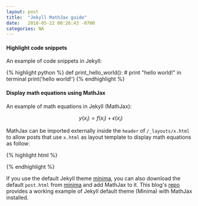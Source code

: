 ```yaml
---
layout: post
title:  "Jekyll MathJax guide"
date:   2018-05-22 00:26:43 -0700
categories: NA
---
```


#### __Highlight code snippets__

An example of code snippets in Jekyll:

{% highlight python %}
def print_hello_world(): 
    # print "hello world!" in terminal
    print('hello world!')
{% endhighlight %}


#### __Display math equations using MathJax__

An example of math equations in Jekyll (MathJax):

$$
  y(x_i) = f(x_i) + \epsilon(x_i)
$$

MathJax can be imported externally inside the `header` of `/_layouts/x.html` to allow posts that use `x.html` as layout template to display math
equations as follow:

{% highlight html %}
<script type="text/x-mathjax-config">
    MathJax.Hub.Config({
        jax: ["input/TeX","output/HTML-CSS"],
        displayAlign: "left",
        displayIndent: "5em"
    });
</script>
<script 
    src="https://cdnjs.cloudflare.com/ajax/libs/mathjax/2.7.0/MathJax.js" 
    type="text/javascript">
</script>
{% endhighlight %}

If you use the default Jekyll theme [minima], 
you can also download the default `post.html` from [minima] and add MathJax to it.
This blog's [repo] provides a working example of Jekyll default theme (Minima) with MathJax installed.


[minima]: https://github.com/jekyll/minima
[repo]: https://github.com/sudongqi/sudongqi.github.io